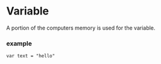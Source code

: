 # Variable
A portion of the computers memory is used for the variable.

### example
`var text = "hello"`